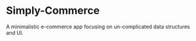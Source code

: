 # Simply-Commerce

A minimalistic e-commerce app focusing on un-complicated data structures and UI.
